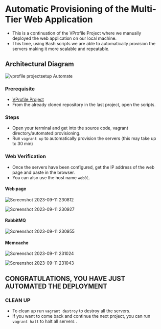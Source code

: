 # Automatic Provisioning of the Multi-Tier Web Application

- This is a continuation of the VProfile Project where we manually deployed the web application on our local machine.
- This time, using Bash scripts we are able to automatically provision the servers making it more scalable and repeatable.

## Architectural Diagram
![vprofile projectsetup Automate](https://github.com/Sulemoore/DevOps-Projects/assets/101164153/a5ba69d9-c925-44cc-8fb6-b15d88044c7c)


### Prerequisite
- [VProfile Project](https://github.com/Sulemoore/DevOps-Projects/tree/main/VProfile-Project)
- From the already cloned repository in the last project, open the scripts.
  
### Steps

- Open your terminal and get into the source code, vagrant directory/automated provisioning.
- Run `vagrant up` to automatically provision the servers (this may take up to 30 min)

### Web Verification
  - Once the servers have been configured, get the IP address of the web page and paste in the browser.
  - You can also use the host name `web01`.

#### Web page

![Screenshot 2023-09-11 230812](https://github.com/Sulemoore/DevOps-Projects/assets/101164153/ce401eb8-4bd1-4ef3-93d0-ec3471363d90)


![Screenshot 2023-09-11 230927](https://github.com/Sulemoore/DevOps-Projects/assets/101164153/2c4c38b3-4185-48bd-904a-78e8d3e84218)

#### RabbitMQ 
![Screenshot 2023-09-11 230955](https://github.com/Sulemoore/DevOps-Projects/assets/101164153/fc18b343-bc33-4156-a70f-063917085f69)

#### Memcache 
![Screenshot 2023-09-11 231024](https://github.com/Sulemoore/DevOps-Projects/assets/101164153/2771cb87-b84b-46cf-8b53-42a9bd61568f)

![Screenshot 2023-09-11 231043](https://github.com/Sulemoore/DevOps-Projects/assets/101164153/cc64d506-cc3e-42f5-b078-d88dd8ae47c7)

## CONGRATULATIONS, YOU HAVE JUST AUTOMATED THE DEPLOYMENT

### CLEAN UP
- To clean up run `vagrant destroy` to destroy all the servers.
- If you want to come back and continue the next project, you can run `vagrant halt` to halt all servers .
